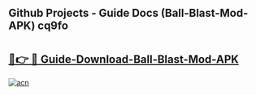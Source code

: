 ## Github Projects - Guide Docs (Ball-Blast-Mod-APK) cq9fo

# <h2><a href="https://apkcomod.com?title=Ball-Blast-Mod-APK">🔗👉 🔴 Guide-Download-Ball-Blast-Mod-APK </a></h2>

[![acn](https://github.com/user-attachments/assets/0f9c940e-d8b0-45ae-aac7-cd30a18b3e1c)](https://apkcomod.com?title=Ball-Blast-Mod-APK)

